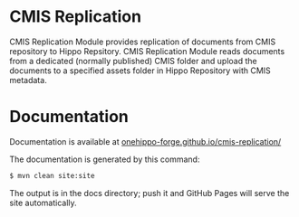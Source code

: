
# CMIS Replication

CMIS Replication Module provides replication of documents from CMIS repository to Hippo Repsitory. CMIS Replication Module reads documents from a dedicated (normally published) CMIS folder and upload the documents to a specified assets folder in Hippo Repository with CMIS metadata.

# Documentation 

Documentation is available at [onehippo-forge.github.io/cmis-replication/](https://onehippo-forge.github.io/cmis-replication/)

The documentation is generated by this command:

```bash
$ mvn clean site:site
```

The output is in the docs directory; push it and GitHub Pages will serve the site automatically. 
